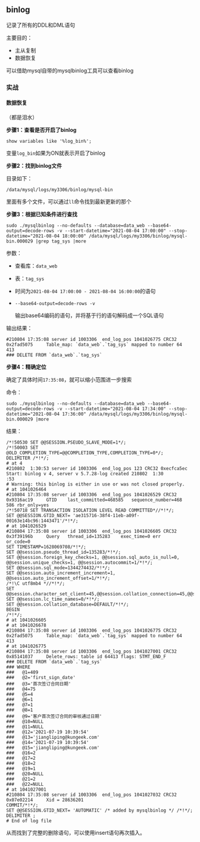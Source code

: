 ## binlog

记录了所有的DDL和DML语句

主要目的：

- 主从复制
- 数据恢复

可以借助mysql自带的mysqlbinlog工具可以查看binlog

### 实战

#### 数据恢复

（都是泪水）

**步骤1：查看是否开启了binlog**

```
show variables like '%log_bin%';
```

变量`log_bin`如果为ON就表示开启了binlog

**步骤2：找到binlog文件**

目录如下：

```
/data/mysql/logs/my3306/binlog/mysql-bin
```

里面有多个文件，可以通过`ll`命令找到最新更新的那个

**步骤3：根据已知条件进行查找**

```
sudo ./mysqlbinlog --no-defaults --database=data_web --base64-output=decode-rows -v --start-datetime="2021-08-04 17:00:00" --stop-datetime="2021-08-04 18:00:00" /data/mysql/logs/my3306/binlog/mysql-bin.000029 |grep tag_sys |more
```

参数：

- 查看库：`data_web`

- 表：`tag_sys`

-  时间为`2021-08-04 17:00:00 - 2021-08-04 16:00:00`的语句

- `--base64-output=decode-rows -v`

  输出base64编码的语句，并将基于行的语句解码成一个SQL语句

输出结果：

```
#210804 17:35:08 server id 1003306  end_log_pos 1041026775 CRC32 0x2fad5075 	Table_map: `data_web`.`tag_sys` mapped to number 64
413
### DELETE FROM `data_web`.`tag_sys`
```

**步骤4：精确定位**

确定了具体时间`17:35:08`，就可以缩小范围进一步搜索

命令：

```
sudo ./mysqlbinlog --no-defaults --database=data_web --base64-output=decode-rows -v --start-datetime="2021-08-04 17:34:00" --stop-datetime="2021-08-04 17:36:00" /data/mysql/logs/my3306/binlog/mysql-bin.000029 |more
```

结果：

```
/*!50530 SET @@SESSION.PSEUDO_SLAVE_MODE=1*/;
/*!50003 SET @OLD_COMPLETION_TYPE=@@COMPLETION_TYPE,COMPLETION_TYPE=0*/;
DELIMITER /*!*/;
# at 4
#210802  1:30:53 server id 1003306  end_log_pos 123 CRC32 0xecfca5ec 	Start: binlog v 4, server v 5.7.28-log created 210802  1:30
:53
# Warning: this binlog is either in use or was not closed properly.
# at 1041026464
#210804 17:35:08 server id 1003306  end_log_pos 1041026529 CRC32 0x9316ac19 	GTID	last_committed=468585	sequence_number=468
586	rbr_only=yes
/*!50718 SET TRANSACTION ISOLATION LEVEL READ COMMITTED*//*!*/;
SET @@SESSION.GTID_NEXT= 'ae315716-38f4-11eb-a09f-00163e14bc96:1443471'/*!*/;
# at 1041026529
#210804 17:35:08 server id 1003306  end_log_pos 1041026605 CRC32 0x3f39196b 	Query	thread_id=135283	exec_time=0	err
or_code=0
SET TIMESTAMP=1628069708/*!*/;
SET @@session.pseudo_thread_id=135283/*!*/;
SET @@session.foreign_key_checks=1, @@session.sql_auto_is_null=0, @@session.unique_checks=1, @@session.autocommit=1/*!*/;
SET @@session.sql_mode=1344274432/*!*/;
SET @@session.auto_increment_increment=1, @@session.auto_increment_offset=1/*!*/;
/*!\C utf8mb4 *//*!*/;
SET @@session.character_set_client=45,@@session.collation_connection=45,@@session.collation_server=33/*!*/;
SET @@session.lc_time_names=0/*!*/;
SET @@session.collation_database=DEFAULT/*!*/;
BEGIN
/*!*/;
# at 1041026605
# at 1041026678
#210804 17:35:08 server id 1003306  end_log_pos 1041026775 CRC32 0x2fad5075 	Table_map: `data_web`.`tag_sys` mapped to number 64
413
# at 1041026775
#210804 17:35:08 server id 1003306  end_log_pos 1041027001 CRC32 0x85141037 	Delete_rows: table id 64413 flags: STMT_END_F
### DELETE FROM `data_web`.`tag_sys`
### WHERE
###   @1=409
###   @2='first_sign_date'
###   @3='首次签订合同日期'
###   @4=75
###   @5=4
###   @6=1
###   @7=1
###   @8=1
###   @9='客户首次签订合同的审核通过日期'
###   @10=NULL
###   @11=NULL
###   @12='2021-07-19 10:39:54'
###   @13='jiangliping@kungeek.com'
###   @14='2021-07-19 10:39:54'
###   @15='jiangliping@kungeek.com'
###   @16=2
###   @17=2
###   @18=2
###   @19=1
###   @20=NULL
###   @21=2
###   @22=NULL
# at 1041027001
#210804 17:35:08 server id 1003306  end_log_pos 1041027032 CRC32 0x07e02214 	Xid = 28636201
COMMIT/*!*/;
SET @@SESSION.GTID_NEXT= 'AUTOMATIC' /* added by mysqlbinlog */ /*!*/;
DELIMITER ;
# End of log file
```

从而找到了完整的删除语句，可以使用insert语句再次插入。

